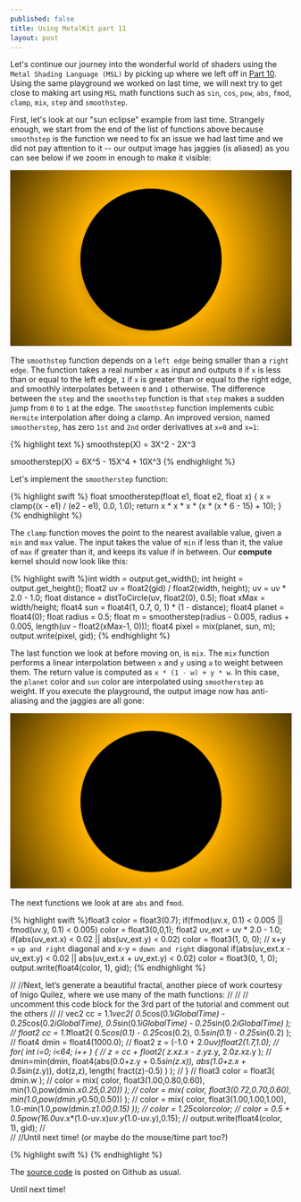 ```yaml
---
published: false
title: Using MetalKit part 11
layout: post
---
```

Let's continue our journey into the wonderful world of shaders using the `Metal Shading Language (MSL)` by picking up where we left off in [Part 10](http://mhorga.org/2016/05/02/using-metalkit-part-10.html). Using the same playground we worked on last time, we will next try to get close to making art using `MSL` math functions such as `sin`, `cos`, `pow`, `abs`, `fmod`, `clamp`, `mix`, `step` and `smoothstep`. 

First, let's look at our "sun eclipse" example from last time. Strangely enough, we start from the end of the list of functions above because `smoothstep` is the function we need to fix an issue we had last time and we did not pay attention to it -- our output image has jaggies (is aliased) as you can see below if we zoom in enough to make it visible:

![alt text](https://github.com/Swiftor/Metal/raw/master/images/chapter11_1.png "1")

The `smoothstep` function depends on a `left edge` being smaller than a `right edge`. The function takes a real number `x` as input and outputs `0` if `x` is less than or equal to the left edge, `1` if `x` is greater than or equal to the right edge, and smoothly interpolates between `0` and `1` otherwise. The difference between the `step` and the `smoothstep` function is that `step` makes a sudden jump from `0` to `1` at the edge. The `smoothstep` function implements cubic `Hermite` interpolation after doing a clamp. An improved version, named `smootherstep`, has zero `1st` and `2nd` order derivatives at `x=0` and `x=1`:

{% highlight text %}
smoothstep(X) = 3X^2 - 2X^3

smootherstep(X) = 6X^5 - 15X^4 + 10X^3
{% endhighlight %}

Let's implement the `smootherstep` function:

{% highlight swift %}
float smootherstep(float e1, float e2, float x)
{
    x = clamp((x - e1) / (e2 - e1), 0.0, 1.0);
    return x * x * x * (x * (x * 6 - 15) + 10);
}
{% endhighlight %}

The `clamp` function moves the point to the nearest available value, given a `min` and `max` value. The input takes the value of `min` if less than it, the value of `max` if greater than it, and keeps its value if in between. Our __compute__ kernel should now look like this:

{% highlight swift %}int width = output.get_width();
int height = output.get_height();
float2 uv = float2(gid) / float2(width, height);
uv = uv * 2.0 - 1.0;
float distance = distToCircle(uv, float2(0), 0.5);
float xMax = width/height;
float4 sun = float4(1, 0.7, 0, 1) * (1 - distance);
float4 planet = float4(0);
float radius = 0.5;
float m = smootherstep(radius - 0.005, radius + 0.005, length(uv - float2(xMax-1, 0)));
float4 pixel = mix(planet, sun, m);
output.write(pixel, gid);
{% endhighlight %}

The last function we look at before moving on, is `mix`. The `mix` function performs a linear interpolation between `x` and `y` using `a` to weight between them. The return value is computed as `x * (1 - w) + y * w`. In this case, the `planet` color and `sun` color are interpolated using `smootherstep` as weight. If you execute the playground, the output image now has anti-aliasing and the jaggies are all gone:

![alt text](https://github.com/Swiftor/Metal/raw/master/images/chapter11_2.png "2")

The next functions we look at are `abs` and `fmod`.

{% highlight swift %}float3 color = float3(0.7);
if(fmod(uv.x, 0.1) < 0.005 || fmod(uv.y, 0.1) < 0.005) color = float3(0,0,1);
float2 uv_ext = uv * 2.0 - 1.0;
if(abs(uv_ext.x) < 0.02 || abs(uv_ext.y) < 0.02) color = float3(1, 0, 0);
// x+y = `up and right` diagonal and x-y = `down and right` diagonal
if(abs(uv_ext.x - uv_ext.y) < 0.02 || abs(uv_ext.x + uv_ext.y) < 0.02) color = float3(0, 1, 0);
output.write(float4(color, 1), gid);
{% endhighlight %}

//    //Next, let’s generate a beautiful fractal, another piece of work courtesy of Inigo Quilez, where we use many of the math functions:
//
//    // uncomment this code block for the 3rd part of the tutorial and comment out the others
//    //    vec2 cc = 1.1*vec2( 0.5*cos(0.1*iGlobalTime) - 0.25*cos(0.2*iGlobalTime), 0.5*sin(0.1*iGlobalTime) - 0.25*sin(0.2*iGlobalTime) );
//    float2 cc = 1.1*float2( 0.5*cos(0.1) - 0.25*cos(0.2), 0.5*sin(0.1) - 0.25*sin(0.2) );
//    float4 dmin = float4(1000.0);
//    float2 z = (-1.0 + 2.0*uv)*float2(1.7,1.0);
//    for( int i=0; i<64; i++ ) {
//        z = cc + float2( z.x*z.x - z.y*z.y, 2.0*z.x*z.y );
//        dmin=min(dmin, float4(abs(0.0+z.y + 0.5*sin(z.x)), abs(1.0+z.x + 0.5*sin(z.y)), dot(z,z), length( fract(z)-0.5) ) );
//    }
//    float3 color = float3( dmin.w );
//    color = mix( color, float3(1.00,0.80,0.60), min(1.0,pow(dmin.x*0.25,0.20)) );
//    color = mix( color, float3(0.72,0.70,0.60), min(1.0,pow(dmin.y*0.50,0.50)) );
//    color = mix( color, float3(1.00,1.00,1.00), 1.0-min(1.0,pow(dmin.z*1.00,0.15) ));
//    color = 1.25*color*color;
//    color *= 0.5 + 0.5*pow(16.0*uv.x*(1.0-uv.x)*uv.y*(1.0-uv.y),0.15);
//    output.write(float4(color, 1), gid);
//    
//    //Until next time! (or maybe do the mouse/time part too?)

{% highlight swift %}
{% endhighlight %}

The [source code](https://github.com/Swiftor/Metal) is posted on Github as usual.

Until next time!